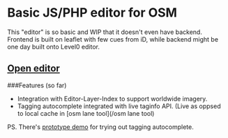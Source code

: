 # Basic JS/PHP editor for OSM
This "editor" is so basic and WIP that it doesn't even have backend.
Frontend is built on leaflet with few cues from iD, while backend might be one day built onto Level0 editor.

## [Open editor](leafdraw.html)

###Features (so far)
* Integration with Editor-Layer-Index to support worldwide imagery.
* Tagging autocomplete integrated with live taginfo API. (Live as oppsed to local cache in [osm lane tool](/osm lane tool)

PS. There's [prototype demo](tag_autocomplete_demo.html) for trying out tagging autocomplete.
